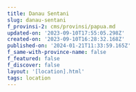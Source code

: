 ```yaml
---
title: Danau Sentani
slug: danau-sentani
f_provinsi-2: cms/provinsi/papua.md
updated-on: '2023-09-10T17:55:05.298Z'
created-on: '2023-09-10T16:28:32.168Z'
published-on: '2024-01-21T11:33:59.165Z'
f_same-with-province-name: false
f_featured: false
f_discover: false
layout: '[location].html'
tags: location
---
```



